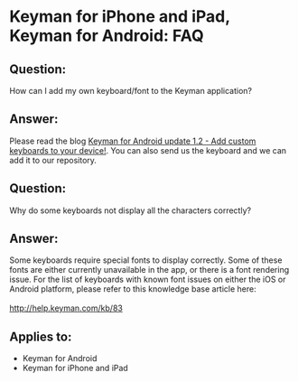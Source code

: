 # Keyman for iPhone and iPad, Keyman for Android: FAQ

<h2>Question:</h2>
<p>How can I add my own keyboard/font to the Keyman application?</p>
<h2>Answer:</h2>
<p>Please read the blog <a href='http://blog.tavultesoft.com/2014/04/keyman-for-android-update-12-add-custom-keyboards-to-your-device.html'>Keyman for Android update 1.2 - Add custom keyboards to your device!</a>.  You can also send us the keyboard and we can add it to our repository.</p>
<h2>Question:</h2>
<p>Why do some keyboards not display all the characters correctly?</p>
<h2>Answer:</h2>
<p>Some keyboards require special fonts to display correctly. Some of these fonts are either currently unavailable in the app, or there is a font rendering issue. For the list of keyboards with known font issues on either the iOS or Android platform, please refer to this knowledge base article here:
<br/><br/>
<a href="http://help.keyman.com/kb/83">http://help.keyman.com/kb/83</a></p>

## Applies to:
 * Keyman for Android
 * Keyman for iPhone and iPad
